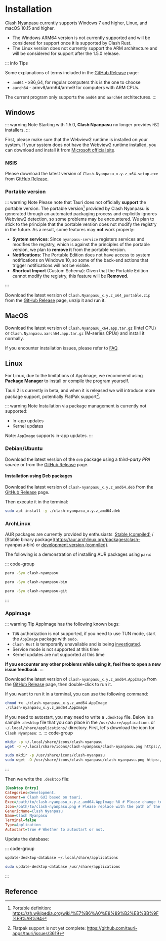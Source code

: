 # Installation

Clash Nyanpasu currently supports Windows 7 and higher, Linux, and macOS 10.15 and higher.

- The Windows ARM64 version is not currently supported and will be considered for support once it is supported by Clash Rust.
- The Linux version does not currently support the ARM architecture and will be considered for support after the 1.5.0 release.

::: info Tips

Some explanations of terms included in the [GitHub Release](https://github.com/LibNyanpasu/clash-nyanpasu/releases) page:

- `amd64` - x86_64, for regular computers this is the one to choose
- `aarch64` - armv8/arm64/armv9 for computers with ARM CPUs.

The current program only supports the `amd64` and `aarch64` architectures.
:::

## Windows

::: warning Note
Starting with 1.5.0, **Clash Nyanpasu** no longer provides `MSI` installers.
:::

First, please make sure that the Webview2 runtime is installed on your system. If your system does not have the Webview2 runtime installed, you can download and install it from [Microsoft official site](https://developer.microsoft.com/en-us/microsoft-edge/webview2/).

### NSIS

Please download the latest version of `Clash.Nyanpasu_x.y.z_x64-setup.exe` from [GitHub Release](https://github.com/LibNyanpasu/clash-nyanpasu/releases).

### Portable version

::: warning Note
Please note that Tauri does not officially **support** the portable version.
The portable version[^1] provided by Clash Nyanpasu is generated through an automated packaging process and explicitly ignores Webview2 detection, so some problems may be encountered. We plan to stick to the principle that the portable version does not modify the registry in the future. As a result, some features may **not** work properly:

- **System services**: Since `nyanpasu-service` registers services and modifies the registry, which is against the principles of the portable version, we plan to **remove it** from the portable version.
- **Notifications**: The Portable Edition does not have access to system notifications on Windows 10, so some of the back-end actions that trigger notifications will not be visible.
- **Shortcut Import** (Custom Schema): Given that the Portable Edition cannot modify the registry, this feature will be **Removed**.

:::

Download the latest version of `Clash.Nyanpasu_x.y.z_x64_portable.zip` from the [GitHub Release](https://github.com/LibNyanpasu/clash-nyanpasu/releases) page, unzip it and run it.

## MacOS

Download the latest version of `Clash.Nyanpasu_x64.app.tar.gz` (Intel CPU) or `Clash.Nyanpasu.aarch64.app.tar.gz` (M-series CPUs) and install it normally.

If you encounter installation issues, please refer to [FAQ](../others/faq).

## Linux

For Linux, due to the limitations of AppImage, we recommend using **Package Manager** to install or compile the program yourself.

Tauri 2 is currently in beta, and when it is released we will introduce more package support, potentially FlatPak support[^2].

::: warning Note
Installation via package management is currently not supported:

- In-app updates
- Kernel updates

Note: `AppImage` supports in-app updates.
:::

### Debian/Ubuntu

Download the latest version of the `deb` package using a _third-party PPA source_ or from the [GitHub Release](https://github.com/LibNyanpasu/clash-nyanpasu/releases) page.

#### Installation using Deb packages

Download the latest version of `clash-nyanpasu_x.y.z_amd64.deb` from the [GitHub Release](https://github.com/LibNyanpasu/clash-nyanpasu/releases) page.

Then execute it in the terminal:

```bash
sudo apt install -y ./clash-nyanpasu_x.y.z_amd64.deb

```

### ArchLinux

AUR packages are currently provided by enthusiasts: [Stable (compiled)](https://aur.archlinux.org/packages/clash-nyanpasu) / [Stable binary package](https://aur.archlinux.org/packages/clash- nyanpasu-bin) or [development version (compiled)](https://aur.archlinux.org/packages/clash-nyanpasu-git).

The following is a demonstration of installing AUR packages using `paru`:

::: code-group

```bash [Stable (compilation required)]]
paru -Syu clash-nyanpasu
```

```bash [Stabilized (pre-compiled)]]
paru -Syu clash-nyanpasu-bin
```

```bash [development version (requires compilation)]]
paru -Syu clash-nyanpasu-git
```

:::

### AppImage

::: warning Tip
AppImage has the following known bugs:

- `TUN` authorization is not supported, if you need to use TUN mode, start the `AppImage` package with `sudo`.
- `Clash Rust` is temporarily unavailable and is being [investigated](https://github.com/libnyanpasu/clash-nyanpasu/issues/1448).
- Service mode is not supported at this time
- Kernel updates are not supported at this time

**If you encounter any other problems while using it, feel free to open a new issue feedback**.
:::

Download the latest version of `clash-nyanpasu_x.y.z_amd64.AppImage` from the [GitHub Release](https://github.com/LibNyanpasu/clash-nyanpasu/releases) page, then double-click to run it.

If you want to run it in a terminal, you can use the following command:

```bash
chmod +x ./clash-nyanpasu_x.y.z_amd64.AppImage
./clash-nyanpasu_x.y.z_amd64.AppImage

```

If you need to autostart, you may need to write a `.desktop` file.
Below is a sample `.desktop` file that you can place in the `/usr/share/applications` or `~/.local/share/applications/` directory.
First, let's download the icon for `Clash Nyanpasu`: ::.
::: code-group

```bash [user directory]
mkdir -p ~/.local/share/icons/clash-nyanpasu
wget -O ~/.local/share/icons/clash-nyanpasu/clash-nyanpasu.png https://raw.githubusercontent.com/libnyanpasu/clash-nyanpasu/main/ frontend/nyanpasu/src/assets/image/logo-box.png
```

```bash [system directory]
sudo mkdir -p /usr/share/icons/clash-nyanpasu
sudo wget -O /usr/share/icons/clash-nyanpasu/clash-nyanpasu.png https://raw.githubusercontent.com/libnyanpasu/clash-nyanpasu/main/ frontend/nyanpasu/src/assets/image/logo-box.png
```

:::

Then we write the `.desktop` file:

```ini
[Desktop Entry]
Categories=Development.
Comment=A Clash GUI based on tauri.
Exec=/path/to/clash-nyanpasu_x.y.z_amd64.AppImage %U # Please change to your AppImage path.
Icon=/path/to/clash-nyanpasu.png # Please replace with the path of the icon you downloaded above.
GenericName=Clash Nyanpasu
Name=Clash Nyanpasu
Terminal=false
Type=Application
Autostart=true # Whether to autostart or not.
```

Update the database:

::: code-group

```bash [user-directory]
update-desktop-database ~/.local/share/applications
```

```bash [system directory]
sudo update-desktop-database /usr/share/applications
```

:::

## Reference

[^1]: Portable definition: https://zh.wikipedia.org/wiki/%E7%B6%A0%E8%89%B2%E8%BB%9F%E9%AB%94

[^2]: Flatpak support is not yet complete: https://github.com/tauri-apps/tauri/issues/3619
